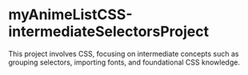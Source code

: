 # myAnimeListCSS-intermediateSelectorsProject
This project involves CSS, focusing on intermediate concepts such as grouping selectors, importing fonts, and foundational CSS knowledge.
